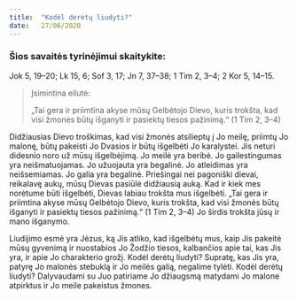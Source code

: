 ```yaml
---
title:  "Kodėl derėtų liudyti?"
date:   27/06/2020
---
```


### Šios savaitės tyrinėjimui skaitykite:
Jok 5, 19–20; Lk 15, 6; Sof 3, 17; Jn 7, 37–38; 1 Tim 2, 3–4; 2 Kor 5, 14–15.

> <p>Įsimintina eilutė:</p>
> „Tai gera ir priimtina akyse mūsų Gelbėtojo Dievo, kuris trokšta, kad visi žmonės būtų išganyti ir pasiektų tiesos pažinimą.“ (1 Tim 2, 3–4)

Didžiausias Dievo troškimas, kad visi žmonės atsilieptų į Jo meilę, priimtų Jo malonę, būtų pakeisti Jo Dvasios ir būtų išgelbėti Jo karalystei. Jis neturi didesnio noro už mūsų išgelbėjimą. Jo meilė yra beribė. Jo gailestingumas yra neišmatuojamas. Jo užuojauta yra begalinė. Jo atleidimas yra neišsemiamas. Jo galia yra begalinė. Priešingai nei pagoniški dievai, reikalavę aukų, mūsų Dievas pasiūlė didžiausią auką. Kad ir kiek mes norėtume būti išgelbėti, Dievas labiau trokšta mus išgelbėti. „Tai gera ir priimtina akyse mūsų Gelbėtojo Dievo, kuris trokšta, kad visi žmonės būtų išganyti ir pasiektų tiesos pažinimą.“ (1 Tim 2, 3–4) Jo širdis trokšta jūsų ir mano išganymo.

Liudijimo esmė yra Jėzus, ką Jis atliko, kad išgelbėtų mus, kaip Jis pakeitė mūsų gyvenimą ir nuostabios Jo Žodžio tiesos, kalbančios apie tai, kas Jis yra, ir apie Jo charakterio grožį. Kodėl derėtų liudyti? Supratę, kas Jis yra, patyrę Jo malonės stebuklą ir Jo meilės galią, negalime tylėti. Kodėl derėtų liudyti? Dalyvaudami su Juo patiriame Jo džiaugsmą matydami Jo malone atpirktus ir Jo meile pakeistus žmones.
